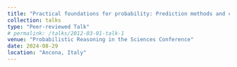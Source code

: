 ```yaml
---
title: "Practical foundations for probability: Prediction methods and calibration"
collection: talks
type: "Peer-reviewed Talk"
# permalink: /talks/2012-03-01-talk-1
venue: "Probabilistic Reasoning in the Sciences Conference"
date: 2024-08-29
location: "Ancona, Italy"
---
```

<!-- <span style="font-size: 0.9em;"> Presenting my project on the philosophy of probability</span> -->